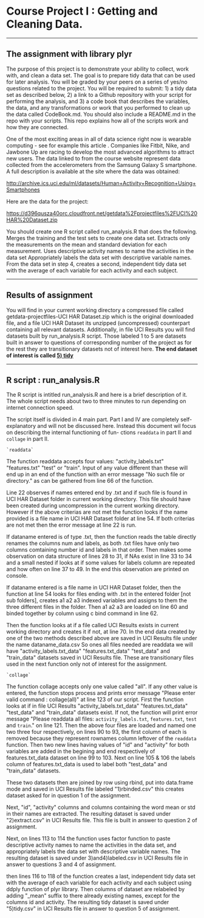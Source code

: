 Course Project I : Getting and Cleaning Data.
=============================================
---------------------------------
The assignment with library plyr
---------------------------------
The purpose of this project is to demonstrate your ability to collect, work with, and 
clean a data set. The goal is to prepare tidy data that can be used for later analysis. 
You will be graded by your peers on a series of yes/no questions related to the project. 
You will be required to submit: 1) a tidy data set as described below, 2) a link to a 
Github repository with your script for performing the analysis, and 3) a code book that 
describes the variables, the data, and any transformations or work that you performed to 
clean up the data called CodeBook.md. You should also include a README.md in the repo 
with your scripts. This repo explains how all of the scripts work and how they are connected.  

One of the most exciting areas in all of data science right now is wearable computing - see 
for example this article . Companies like Fitbit, Nike, and Jawbone Up are racing to develop 
the most advanced algorithms to attract new users. The data linked to from the course website 
represent data collected from the accelerometers from the Samsung Galaxy S smartphone. 
A full description is available at the site where the data was obtained: 

http://archive.ics.uci.edu/ml/datasets/Human+Activity+Recognition+Using+Smartphones 

Here are the data for the project: 

https://d396qusza40orc.cloudfront.net/getdata%2Fprojectfiles%2FUCI%20HAR%20Dataset.zip 

You should create one R script called run_analysis.R that does the following. 
Merges the training and the test sets to create one data set.
Extracts only the measurements on the mean and standard deviation for each measurement. 
Uses descriptive activity names to name the activities in the data set
Appropriately labels the data set with descriptive variable names. 
From the data set in step 4, creates a second, independent tidy data set with the average 
of each variable for each activity and each subject.

---------------------
Results of assignment
---------------------
You will find in your current working directory a
compressed file called getdata-projectfiles-UCI HAR Dataset.zip
which is the original downloaded file, and a file UCI HAR Dataset
its unzipped (uncompressed) counterpart containing all relevant
datasets. Additionally, in file UCI Results you will find datasets
built by run_analysis.R script. Those labeled 1 to 5 are datasets
built in answer to questions of corresponding number of the project
as for the rest they are transitionary datasets not of interest here.
**The end dataset of interest is called <u>5) tidy</u>**

--------------------------
R script : run_analysis.R
--------------------------
The R script is intitled run_analysis.R and here is a brief description of it.
The whole script needs about two to three minutes to run depending on internet
connection speed.

The script itself is divided in 4 main part.
Part I and IV are completely self-explanatory and will not be discussed here.
Instead this document wil focus on describing the internal functioning of fun-
ctions `readdata` in part II and `collage` in part II.

	`readdata`
The function readdata accepts four values: "activity_labels.txt" "features.txt"
"test" or "train". Input of any value different than these will end up in an 
end of the function with an error message "No such file or directory." as can
be gathered from line 66 of the function.

Line 22 observes if names entered end by .txt and if such file is found in 
UCI HAR Dataset folder in current working directory. This file should have been
created during uncompression in the current working directory. However if the 
above criterias are not met the function looks if the name provided is a file 
name in UCI HAR Dataset folder at line 54. If both criterias are not met then
the error message at line 22 is run.

If dataname entered is of type .txt, then the function reads the table directly
renames the columns num and labels, as both .txt files have only two columns
comtaining number id and labels in that order. Then makes some observation on data
structure of lines 28 to 31, if NAs exist in line 33 to 34 and a small nested if
looks at if some values for labels column are repeated and how often on line 37 to
49. In the end this observation are printed on console.

If dataname entered is a file name in UCI HAR Dataset folder, then the function at
line 54 looks for files ending with .txt in the entered folder [not sub folders], 
creates a1 a2 a3 indexed variables and assigns to them the three different files
in the folder. Then a1 a2 a3 are loaded on line 60 and binded together by column
using c bind command in line 62.

Then the function looks at if a file called UCI Results exists in current working
directory and creates it if not, at line 70. In the end data created by one of the
two methods described above are saved in UCI Results file under the name 
dataname_data.csv So ones all files needed are readdata we will have "activity_labels.txt_data"
"features.txt_data" "test_data" and "train_data" datasets saved in UCI Results file.
These are transitionary files used in the next function only not of interest for
the assignment.

	`collage`
The function collage accepts only one value called "all". If any other value is entered,
the function stops process and prints error message "Please enter valid command : collage(all)"
at line 123 of our script.
First the function looks at if in file UCI Results "activity_labels.txt_data"
"features.txt_data" "test_data" and "train_data" datasets exist. If not, the function
will print error message "Please readdata all files: `activity_labels.txt`, `features.txt`, 
`test` and `train`." on line 121.
Then the above four files are loaded and named one two three four respectively, on lines
90 to 93, the first column of each is removed because they represent rownames column
leftover of the `readdata` function. Then two new lines having values of "id" and
"activity" for both variables are added in the begining and end respectively of features.txt_data
dataset on line 99 to 103. Next on line 105 & 106 the labels column of features.txt_data
is used to label both "test_data" and "train_data" datasets. 

These two datasets then are joined by row using rbind, put into data.frame mode and saved in 
UCI Results file labeled "1)rbinded.csv" this creates dataset asked for in question 1 of the 
assignment.

Next, "id", "activity" columns and columns containing the word mean or std in their names
are extracted. The resulting dataset is saved under "2)extract.csv" in UCI Results file.
This file is built in answer to question 2 of assignment.

Next, on lines 113 to 114 the function uses factor function to paste descriptive activity 
names to name the activities in the data set, and appropriately labels the data set with 
descriptive variable names. The resulting dataset is saved under 3)and4)labeled.csv in
UCI Results file in answer to questions 3 and 4 of assignment.

then lines 116 to 118 of the function creates a last, independent tidy data set with the 
average of each variable for each activity and each subject using ddply function of plyr
library. Then columns of dataset are relabeled by adding "_mean" suffix to there already
existing names, except for the columns id and activity. The resulting tidy dataset is
saved under "5)tidy.csv" in UCI Results file in answer to question 5 of assignment.



                        